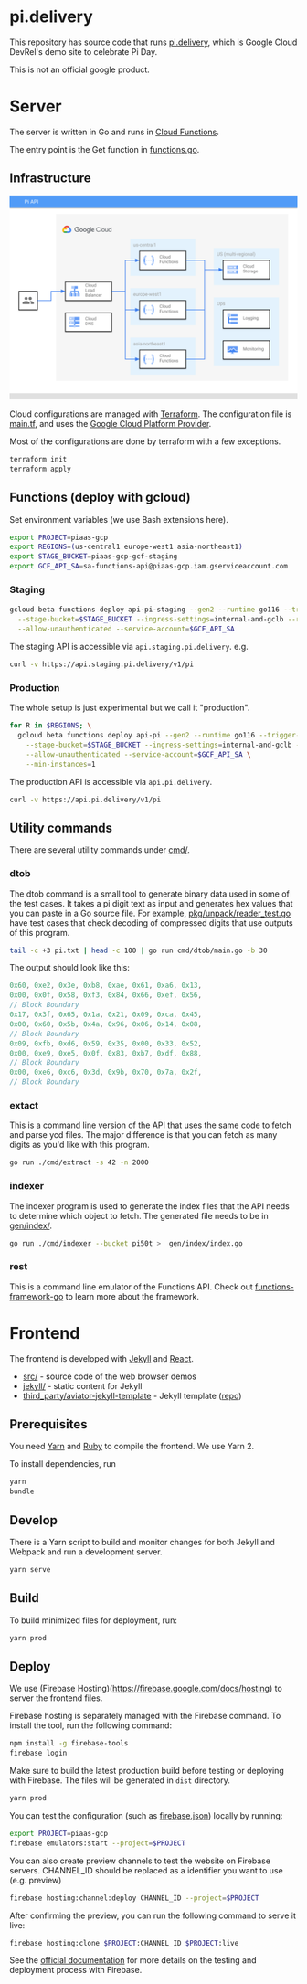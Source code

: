# pi.delivery

This repository has source code that runs [pi.delivery](https://pi.delivery), which is
Google Cloud DevRel's demo site to celebrate Pi Day.

This is not an official google product.

# Server

The server is written in Go and runs in [Cloud Functions](https://cloud.google.com/functions/docs/2nd-gen/overview).

The entry point is the Get function in [functions.go](functions.go).

## Infrastructure

![Server architecture diagram. There's a Cloud Load Balancer in the front that redirects requests to Cloud Function instances in us-central1, europe-west1, asia-northeast1 regions. The functions connect to Cloud Storage in the US multi-region. Logging and Monitoring are used for monitoring. Cloud DNS is used for DNS resolutions.](docs/server-diagram.svg)

Cloud configurations are managed with [Terraform](https://www.terraform.io/). The configuration file is [main.tf](main.tf), and uses the [Google Cloud Platform Provider](https://registry.terraform.io/providers/hashicorp/google/latest/docs).

Most of the configurations are done by terraform with a few exceptions.

```bash
terraform init
terraform apply
```

## Functions (deploy with gcloud)

Set environment variables (we use Bash extensions here).

```bash
export PROJECT=piaas-gcp
export REGIONS=(us-central1 europe-west1 asia-northeast1)
export STAGE_BUCKET=piaas-gcp-gcf-staging
export GCF_API_SA=sa-functions-api@piaas-gcp.iam.gserviceaccount.com
```

### Staging

```bash
gcloud beta functions deploy api-pi-staging --gen2 --runtime go116 --trigger-http --entry-point Get --source . \
  --stage-bucket=$STAGE_BUCKET --ingress-settings=internal-and-gclb --region=$REGIONS[1] \
  --allow-unauthenticated --service-account=$GCF_API_SA
```

The staging API is accessible via `api.staging.pi.delivery`. e.g.

```bash
curl -v https://api.staging.pi.delivery/v1/pi
```

### Production

The whole setup is just experimental but we call it "production".

```bash
for R in $REGIONS; \
  gcloud beta functions deploy api-pi --gen2 --runtime go116 --trigger-http --entry-point Get --source . \
    --stage-bucket=$STAGE_BUCKET --ingress-settings=internal-and-gclb --region=$R \
    --allow-unauthenticated --service-account=$GCF_API_SA \
    --min-instances=1
```

The production API is accessible via `api.pi.delivery`.

```bash
curl -v https://api.pi.delivery/v1/pi
```

## Utility commands

There are several utility commands under [cmd/](cmd/).

### dtob

The dtob command is a small tool to generate binary data used in some of the test cases.
It takes a pi digit text as input and generates hex values that you can paste in a Go source file.
For example, [pkg/unpack/reader_test.go](./pkg/unpack/reader_test.go) have test cases that check decoding of compressed
digits that use outputs of this program.

```bash
tail -c +3 pi.txt | head -c 100 | go run cmd/dtob/main.go -b 30
```

The output should look like this:

```go
0x60, 0xe2, 0x3e, 0xb8, 0xae, 0x61, 0xa6, 0x13,
0x00, 0x0f, 0x58, 0xf3, 0x84, 0x66, 0xef, 0x56,
// Block Boundary
0x17, 0x3f, 0x65, 0x1a, 0x21, 0x09, 0xca, 0x45,
0x00, 0x60, 0x5b, 0x4a, 0x96, 0x06, 0x14, 0x08,
// Block Boundary
0x09, 0xfb, 0xd6, 0x59, 0x35, 0x00, 0x33, 0x52,
0x00, 0xe9, 0xe5, 0x0f, 0x83, 0xb7, 0xdf, 0x88,
// Block Boundary
0x00, 0xe6, 0xc6, 0x3d, 0x9b, 0x70, 0x7a, 0x2f,
// Block Boundary
```

### extact

This is a command line version of the API that uses the same code to fetch and parse ycd files.
The major difference is that you can fetch as many digits as you'd like with this program.

```bash
go run ./cmd/extract -s 42 -n 2000
```

### indexer

The indexer program is used to generate the index files that the API needs to determine which object to fetch.
The generated file needs to be in [gen/index/](./gen/index/).

```bash
go run ./cmd/indexer --bucket pi50t >  gen/index/index.go
```

### rest

This is a command line emulator of the Functions API.
Check out [functions-framework-go](https://github.com/GoogleCloudPlatform/functions-framework-go) to learn more about the framework.

# Frontend

The frontend is developed with [Jekyll](https://jekyllrb.com/) and [React](https://reactjs.org/).

- [src/](./src/) - source code of the web browser demos
- [jekyll/](./jekyll/) - static content for Jekyll
- [third_party/aviator-jekyll-template](./third_party/aviator-jekyll-template/) - Jekyll template ([repo](https://github.com/CloudCannon/aviator-jekyll-template))

## Prerequisites

You need [Yarn](https://yarnpkg.com/) and [Ruby](https://www.ruby-lang.org/en/) to compile the frontend.
We use Yarn 2.

To install dependencies, run

```bash
yarn
bundle
```

## Develop

There is a Yarn script to build and monitor changes for both Jekyll and Webpack and run a development server.

```bash
yarn serve
```

## Build

To build minimized files for deployment, run:

```bash
yarn prod
```

## Deploy

We use (Firebase Hosting)(https://firebase.google.com/docs/hosting) to server the frontend files.

Firebase hosting is separately managed with the Firebase command.
To install the tool, run the following command:

```bash
npm install -g firebase-tools
firebase login
```

Make sure to build the latest production build before testing or deploying with Firebase.
The files will be generated in `dist` directory.

```bash
yarn prod
```

You can test the configuration (such as [firebase.json](firebase.json)) locally by running:

```bash
export PROJECT=piaas-gcp
firebase emulators:start --project=$PROJECT
```

You can also create preview channels to test the website on Firebase servers. CHANNEL_ID should be replaced as a identifier you want to use (e.g. preview)

```bash
firebase hosting:channel:deploy CHANNEL_ID --project=$PROJECT
```

After confirming the preview, you can run the following command to serve it live:

```bash
firebase hosting:clone $PROJECT:CHANNEL_ID $PROJECT:live
```

See the [official documentation](https://firebase.google.com/docs/hosting/test-preview-deploy) for more details on the testing and deployment process with Firebase.
